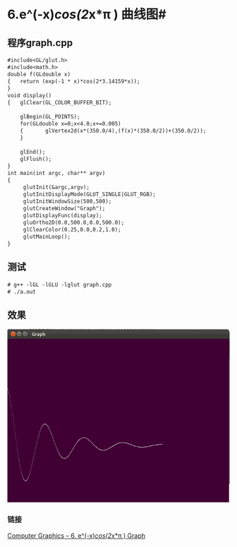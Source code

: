 # 6.e^(-x)*cos(2*x*π ) 曲线图#

## 程序graph.cpp ##
 
	#include<GL/glut.h>
	#include<math.h>
	double f(GLdouble x)
	{   return (exp(-1 * x)*cos(2*3.14159*x));
	}
	void display()
	{   glClear(GL_COLOR_BUFFER_BIT);
 
		glBegin(GL_POINTS);
		for(GLdouble x=0;x<4.0;x+=0.005)
		{       glVertex2d(x*(350.0/4),(f(x)*(350.0/2))+(350.0/2));
		}
 
		glEnd();
		glFlush();
	}
	int main(int argc, char** argv)
	{       
         glutInit(&argc,argv);
         glutInitDisplayMode(GLUT_SINGLE|GLUT_RGB);
         glutInitWindowSize(500,500);
         glutCreateWindow("Graph");
         glutDisplayFunc(display);
         gluOrtho2D(0.0,500.0,0.0,500.0);
         glClearColor(0.25,0.0,0.2,1.0);
         glutMainLoop();
	}

## 测试 ##

	# g++ -lGL -lGLU -lglut graph.cpp
	# ./a.out

## 效果 ##
	
![](./img/graph.png)

### 链接 ###

[Computer Graphics – 6. e^(-x)*cos(2*x*π ) Graph](http://www.techtofun.com/2013/08/14/computer-graphics-6-e-xcos2x%CF%80-wave/)